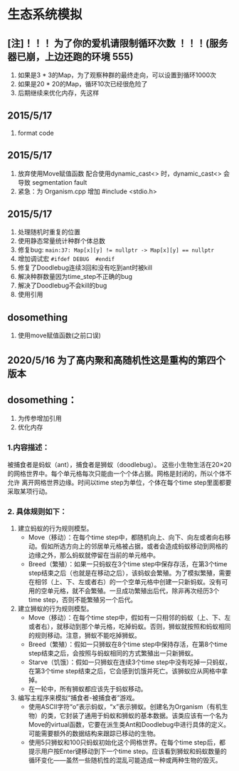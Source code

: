 <!--
 * @Description: 
 * @LastEditors: liukai
 * @Date: 2020-05-16 17:18:18
 * @LastEditTime: 2020-05-17 11:08:44
 * @FilePath: /实验报告6/README.md
--> 

# 生态系统模拟
## [注]！！！ 为了你的爱机请限制循环次数 ！！！(服务器已崩，上边还跑的环境 555)
1. 如果是3 * 3的Map，为了观察种群的最终走向，可以设置到循环1000次
2. 如果是20 * 20的Map，循环10次已经很危险了
3. 后期继续来优化内存，先这样
## 2015/5/17
1. format code

## 2015/5/17
1. 放弃使用Move赋值函数  配合使用dynamic_cast<> 时，dynamic_cast<> 会导致 segmentation fault
2. 紧急：为 Organism.cpp 增加 #include <stdio.h>

## 2015/5/17 
1. 处理随机时重复的位置
2. 使用静态常量统计种群个体总数
3. 修复bug: `main:37: Map[x][y] != nullptr -> Map[x][y] == nullptr`
4. 增加调试宏 `#ifdef DEBUG  #endif`
5. 修复了Doodlebug连续3回和没有吃到ant时被kill
6. 解决种群数量因为time_step不正确的bug
7. 解决了Doodlebug不会kill的bug
8. 使用引用
## dosomething
1. 使用move赋值函数(之前口误)
## 2020/5/16 为了高内聚和高随机性这是重构的第四个版本
## dosomething：
1. 为传参增加引用
2. 优化内存
### 1.内容描述：
被捕食者是蚂蚁（ant），捕食者是狮蚁（doodlebug）。
这些小生物生活在20×20的网格世界中。每个单元格每次只能由一个个体占据。网格是封闭的，所以个体不允许
离开网格世界边缘。时间以time step为单位，个体在每个time step里面都要采取某项行动。
### 2. 具体规则如下：
1. 建立蚂蚁的行为规则模型。
    - Move（移动）：在每个time step中，都随机向上、向下、向左或者向右移动。假如所选方向上的邻居单元格被占据，或者会造成蚂蚁移动到网格的边缘之外，那么蚂蚁就停留在当前的单元格中。
    - Breed（繁殖）：如果一只蚂蚁在3个time step中保存存活，在第3个time step结束之后（也就是在移动之后），该蚂蚁会繁殖。为了模拟繁殖，需要在相邻（上、下、左或者右）的一个空单元格中创建一只新蚂蚁。没有可用的空单元格，就不会繁殖。一旦成功繁殖出后代，除非再次经历3个time step，否则不能繁殖另一个后代。
2. 建立狮蚁的行为规则模型。
    - Move（移动）：在每个time step中，假如有一只相邻的蚂蚁（上、下、左或者右），就移动到那个单元格，吃掉蚂蚁。否则，狮蚁就按照和蚂蚁相同的规则移动。注意，狮蚁不能吃掉狮蚁。
    - Breed（繁殖）：假如一只狮蚁在8个time step中保持存活，在第8个time step结束之后，会按照与蚂蚁相同的方式繁殖出一只新狮蚁。
    - Starve（饥饿）：假如一只狮蚁在连续3个time step中没有吃掉一只蚂蚁，在第3个time step结束之后，它会感到饥饿并死亡。该狮蚁应从网格中拿掉。
    - 在一轮中，所有狮蚁都应该先于蚂蚁移动。
3. 编写主程序来模拟“捕食者-被捕食者”游戏。
    - 使用ASCII字符“o”表示蚂蚁，“x”表示狮蚁。创建名为Organism（有机生物）的类，它封装了通用于蚂蚁和狮蚁的基本数据。该类应该有一个名为Move的virtual函数，它要在派生类Ant和Doodlebug中进行具体的定义。可能需要额外的数据结构来跟踪已移动的生物。
    - 使用5只狮蚁和100只蚂蚁初始化这个网格世界。在每个time step后，都提示用户按Enter键移动到下一个time step。应该看到狮蚁和蚂蚁数量的循环变化——虽然一些随机性的混乱可能造成一种或两种生物的毁灭。